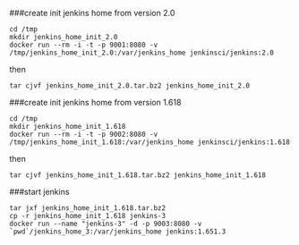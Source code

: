 ###create init jenkins home from version 2.0

    cd /tmp
    mkdir jenkins_home_init_2.0
    docker run --rm -i -t -p 9001:8080 -v /tmp/jenkins_home_init_2.0:/var/jenkins_home jenkinsci/jenkins:2.0

then

    tar cjvf jenkins_home_init_2.0.tar.bz2 jenkins_home_init_2.0

###create init jenkins home from version 1.618

    cd /tmp
    mkdir jenkins_home_init_1.618
    docker run --rm -i -t -p 9002:8080 -v /tmp/jenkins_home_init_1.618:/var/jenkins_home jenkinsci/jenkins:1.618

then

    tar cjvf jenkins_home_init_1.618.tar.bz2 jenkins_home_init_1.618

###start jenkins
    
    tar jxf jenkins_home_init_1.618.tar.bz2
    cp -r jenkins_home_init_1.618 jenkins-3
    docker run --name "jenkins-3" -d -p 9003:8080 -v `pwd`/jenkins_home_3:/var/jenkins_home jenkins:1.651.3
